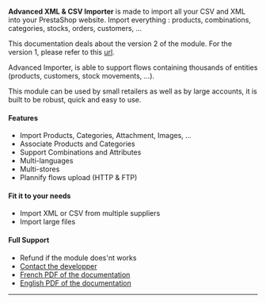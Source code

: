 <p class="lead">
	<strong>Advanced XML & CSV Importer</strong> is made to import all your CSV and XML into your PrestaShop website. Import everything : products, combinations, categories, stocks, orders, customers, ...
</p>

This documentation deals about the version 2 of the module. For the version 1, please refer to this [url](http://v1.prestashopxmlimporter.madef.fr/index.html). 

Advanced Importer, is able to support flows containing thousands of entities (products, customers, stock movements, …).

This module can be used by small retailers as well as by large accounts, it is built to be robust, quick and easy to use. 

<div class=row>
<div class="col-sm-4">

#### Features

* Import Products, Categories, Attachment, Images, ...
* Associate Products and Categories
* Support Combinations and Attributes
* Multi-languages
* Multi-stores
* Plannify flows upload (HTTP & FTP)

</div>
<div class="col-sm-4">

#### Fit it to your needs

* Import XML or CSV from multiple suppliers
* Import large files

</div>
<div class="col-sm-4">

#### Full Support

* Refund if the module does'nt works
* [Contact the developper](https://addons.prestashop.com/en/write-to-developper?id_product=7951)
* [French PDF of the documentation](readme_fr.pdf)
* [English PDF of the documentation](readme_en.pdf)

</div>
</div>

<div class="clear"></div>
<hr/>

<!-- Google Code -->
<script type="text/javascript">
var google_conversion_id = 983836026;
var google_custom_params = window.google_tag_params;
var google_remarketing_only = true;
</script>

<script type="text/javascript" src="//www.googleadservices.com/pagead/conversion.js">
</script>
<noscript>
<div style="display:inline;">
<img height="1" width="1" style="border-style:none;" alt="" src="//googleads.g.doubleclick.net/pagead/viewthroughconversion/983836026/?value=0&amp;guid=ON&amp;script=0"/>
</div>
</noscript>
